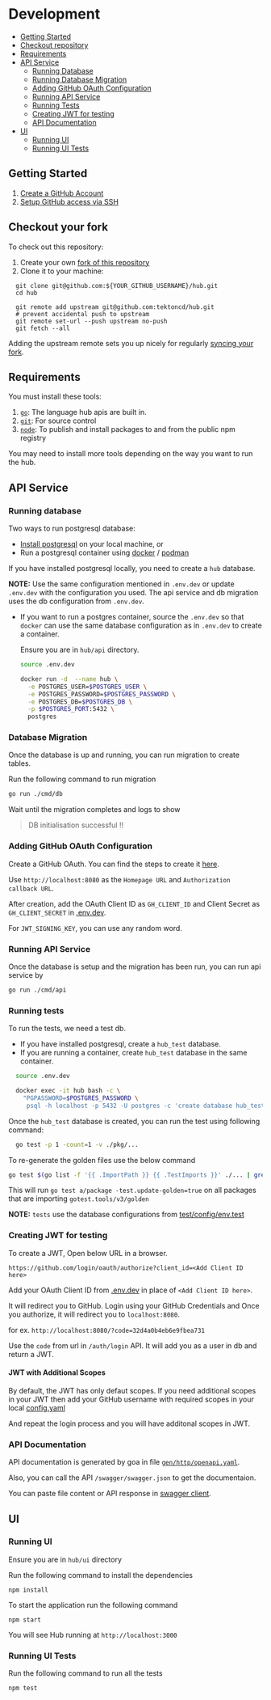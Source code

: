 # Development

- [Getting Started](#getting-started)
- [Checkout repository](#checkout-your-fork)
- [Requirements](#requirements)
- [API Service](#api-service)
  - [Running Database](#running-database)
  - [Running Database Migration](#database-migration)
  - [Adding GitHub OAuth Configuration](#adding-github-oAuth-configuration)
  - [Running API Service](#running-api-service)
  - [Running Tests](#running-tests)
  - [Creating JWT for testing](#creating-jwt-for-testing)
  - [API Documentation](#api-documentation)
- [UI](#ui)
  - [Running UI](#running-ui)
  - [Running UI Tests](#running-ui-tests)

## Getting Started

1. [Create a GitHub Account][join-github]
1. [Setup GitHub access via SSH][gh-ssh]

## Checkout your fork

To check out this repository:

1. Create your own [fork of this repository][fork-repo]
2. Clone it to your machine:

```shell
  git clone git@github.com:${YOUR_GITHUB_USERNAME}/hub.git
  cd hub

  git remote add upstream git@github.com:tektoncd/hub.git
  # prevent accidental push to upstream
  git remote set-url --push upstream no-push
  git fetch --all
```

Adding the upstream remote sets you up nicely for regularly [syncing your fork][sync-fork].

## Requirements

You must install these tools:

1. [`go`][install-go]: The language hub apis are built in.
1. [`git`][install-git]: For source control
1. [`node`][install-node]: To publish and install packages to and from the public npm registry

You may need to install more tools depending on the way you want to run the hub.

## API Service

### Running database

Two ways to run postgresql database:

- [Install postgresql][install-pg] on your local machine, or
- Run a postgresql container using [docker][install-docker] / [podman][install-podman]

If you have installed postgresql locally, you need to create a `hub` database.

**NOTE:** Use the same configuration mentioned in `.env.dev` or
update `.env.dev` with the configuration you used. The api service
and db migration uses the db configuration from `.env.dev`.

- If you want to run a postgres container, source the `.env.dev` so that
  `docker` can use the same database configuration as in `.env.dev` to create a container.

  Ensure you are in `hub/api` directory.

  ```bash
  source .env.dev

  docker run -d  --name hub \
    -e POSTGRES_USER=$POSTGRES_USER \
    -e POSTGRES_PASSWORD=$POSTGRES_PASSWORD \
    -e POSTGRES_DB=$POSTGRES_DB \
    -p $POSTGRES_PORT:5432 \
    postgres
  ```

### Database Migration

Once the database is up and running, you can run migration to create tables.

Run the following command to run migration

```bash
go run ./cmd/db
```

Wait until the migration completes and logs to show

> DB initialisation successful !!

### Adding GitHub OAuth Configuration

Create a GitHub OAuth. You can find the steps to create it [here][gh-oauth].

Use `http://localhost:8080` as the `Homepage URL` and `Authorization callback URL`.

After creation, add the OAuth Client ID as `GH_CLIENT_ID` and Client Secret as `GH_CLIENT_SECRET` in [.env.dev][env-dev].

For `JWT_SIGNING_KEY`, you can use any random word.

### Running API Service

Once the database is setup and the migration has been run, you can run api service by

```bash
go run ./cmd/api
```

### Running tests

To run the tests, we need a test db.

- If you have installed postgresql, create a `hub_test` database.
- If you are running a container, create `hub_test` database in the same container.

```bash
  source .env.dev

  docker exec -it hub bash -c \
    "PGPASSWORD=$POSTGRES_PASSWORD \
     psql -h localhost -p 5432 -U postgres -c 'create database hub_test;'"
```

Once the `hub_test` database is created, you can run the test using following command:

```bash
  go test -p 1 -count=1 -v ./pkg/...
```

To re-generate the golden files use the below command

```bash
go test $(go list -f '{{ .ImportPath }} {{ .TestImports }}' ./... | grep gotest.tools/v3/golden | awk '{print $1}' | tr '\n' ' ') -test.update-golden=true
```

This will run `go test a/package -test.update-golden=true` on all packages that are importing `gotest.tools/v3/golden`

**NOTE:** `tests` use the database configurations from [test/config/env.test][env-test-file]

### Creating JWT for testing

To create a JWT, Open below URL in a browser.

```
https://github.com/login/oauth/authorize?client_id=<Add Client ID here>
```

Add your OAuth Client ID from [.env.dev][env-dev] in place of `<Add Client ID here>`.

It will redirect you to GitHub. Login using your GitHub Credentials and Once you authorize, it will redirect you to `localhost:8080`.

for ex. `http://localhost:8080/?code=32d4a0b4eb6e9fbea731`

Use the `code` from url in `/auth/login` API. It will add you as a user in db and return a JWT.

#### JWT with Additional Scopes

By default, the JWT has only defaut scopes. If you need additional scopes in your JWT then add your GitHub username with required scopes in your local [config.yaml][config-yaml]

And repeat the login process and you will have additonal scopes in JWT.

### API Documentation

API documentation is generated by goa in file [`gen/http/openapi.yaml`][swagger-doc].

Also, you can call the API `/swagger/swagger.json` to get the documentaion.

You can paste file content or API response in [swagger client][swagger].

## UI

### Running UI

Ensure you are in `hub/ui` directory

Run the following command to install the dependencies

```
npm install
```

To start the application run the following command

```
npm start
```

You will see Hub running at `http://localhost:3000`

### Running UI Tests

Run the following command to run all the tests

```
npm test
```

[join-github]: https://github.com/join
[gh-ssh]: https://help.github.com/articles/connecting-to-github-with-ssh/
[fork-repo]: https://help.github.com/articles/fork-a-repo/
[sync-fork]: https://help.github.com/articles/syncing-a-fork/
[install-go]: https://golang.org/doc/install
[install-goa]: https://github.com/goadesign/goa
[install-git]: https://help.github.com/articles/set-up-git/
[install-pg]: https://www.postgresql.org/docs/12/tutorial-install.html
[install-docker]: https://docs.docker.com/engine/install/
[install-podman]: https://podman.io/getting-started/installation.html
[env-dev]: https://github.com/tektoncd/hub/blob/master/api/.env.dev
[env-test-file]: https://github.com/tektoncd/hub/blob/master/api/test/config/env.test
[gh-oauth]: https://docs.github.com/en/developers/apps/creating-an-oauth-app
[config-yaml]: https://github.com/tektoncd/hub/blob/master/config.yaml
[swagger]: https://editor.swagger.io
[swagger-doc]: https://github.com/tektoncd/hub/blob/master/api/gen/http/openapi.yaml
[install-node]: https://nodejs.org/en/download
